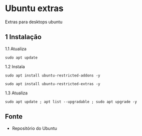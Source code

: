 Ubuntu extras
=================

Extras para desktops ubuntu

1 Instalação
--------------------------------------------------------

1.1 Atualiza

`sudo apt update`

1.2 Instala

`sudo apt install ubuntu-restricted-addons -y`

`sudo apt install ubuntu-restricted-extras -y`

1.3 Atualiza

`sudo apt update ; apt list --upgradable ; sudo apt upgrade -y`

Fonte
--------------------------------------------------------

* Repositório do Ubuntu
